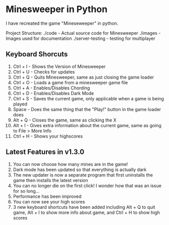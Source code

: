 # Minesweeper in Python

I have recreated the game "Mineseweeper" in python.

Project Structure:
./code - Actual source code for Minesweeper
./images - Images used for documentation
./server-testing - testing for multiplayer

## Keyboard Shorcuts

1. Ctrl + I - Shows the Version of Minesweeper
2. Ctrl + U - Checks for updates
3. Ctrl + Q - Quits Minesweeper, same as just closing the game loader
4. Ctrl + O - Loads a game from a minesweeper game file
5. Ctrl + A - Enables/Disables Chording
6. Ctrl + D - Enables/Disables Dark Mode
7. Ctrl + S - Saves the current game, only applicable when a game is being played
8. Space - Does the same thing that the "Play!" button in the game loader does
7. Alt + Q - Closes the game, same as clicking the X
9. Alt + I - Gives extra information about the current game, same as going to File > More Info
10. Ctrl + H - Shows your highscores

## Latest Features in v1.3.0

1. You can now choose how many mines are in the game!
2. Dark mode has been updated so that everything is actually dark
3. The new updater is now a separate program that first uninstalls the game then installs the latest version
4. You can no longer die on the first click! I wonder how that was an issue for so long...
5. Performance has been improved
6. You can now see your high scores
7. 3 new keyboard shortcuts have been added including Alt + Q to quit game, Alt + I to show more info about game, and Ctrl + H to show high scores

